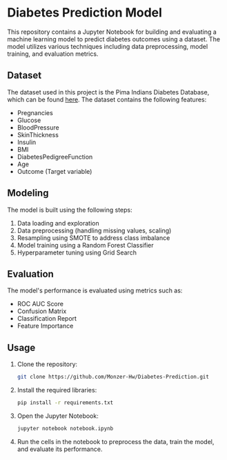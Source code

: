 # Diabetes Prediction Model

This repository contains a Jupyter Notebook for building and evaluating a machine learning model to predict diabetes outcomes using a dataset. The model utilizes various techniques including data preprocessing, model training, and evaluation metrics.

## Dataset

The dataset used in this project is the Pima Indians Diabetes Database, which can be found [here](https://www.kaggle.com/uciml/pima-indians-diabetes-database). The dataset contains the following features:

- Pregnancies
- Glucose
- BloodPressure
- SkinThickness
- Insulin
- BMI
- DiabetesPedigreeFunction
- Age
- Outcome (Target variable)

## Modeling

The model is built using the following steps:

1. Data loading and exploration
2. Data preprocessing (handling missing values, scaling)
3. Resampling using SMOTE to address class imbalance
4. Model training using a Random Forest Classifier
5. Hyperparameter tuning using Grid Search

## Evaluation

The model's performance is evaluated using metrics such as:

- ROC AUC Score
- Confusion Matrix
- Classification Report
- Feature Importance

## Usage

1. Clone the repository:
   ```bash
   git clone https://github.com/Monzer-Hw/Diabetes-Prediction.git
   ```

2. Install the required libraries:
   ```bash
   pip install -r requirements.txt
   ```

3. Open the Jupyter Notebook:
   ```bash
   jupyter notebook notebook.ipynb
   ```

4. Run the cells in the notebook to preprocess the data, train the model, and evaluate its performance.